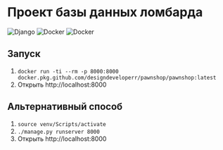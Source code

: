 # Проект базы данных ломбарда

![Django](https://img.shields.io/badge/django%20-%23092E20.svg?&style=for-the-badge&logo=django&logoColor=white)
![Docker](https://img.shields.io/badge/docker%20-%230db7ed.svg?&style=for-the-badge&logo=docker&logoColor=white)
![Docker](https://img.shields.io/badge/vue.js%20-%233fb27f.svg?&style=for-the-badge&logo=vue.js&logoColor=white)

## Запуск
1. ```docker run -ti --rm -p 8000:8000 docker.pkg.github.com/designdeveloperr/pawnshop/pawnshop:latest```
2. Открыть http://localhost:8000

## Альтернативный способ
1. `source venv/Scripts/activate`
2. `./manage.py runserver 8000`
3. Открыть http://localhost:8000
